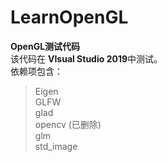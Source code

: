 # LearnOpenGL
**OpenGL测试代码**  
该代码在 **VIsual Studio 2019**中测试。  
依赖项包含：  
> Eigen  
> GLFW  
> glad  
> opencv (已删除)  
> glm  
> std_image  
